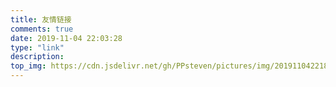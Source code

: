 ```yaml
---
title: 友情链接
comments: true
date: 2019-11-04 22:03:28
type: "link"
description:
top_img: https://cdn.jsdelivr.net/gh/PPsteven/pictures/img/20191104221837.png
---
```


